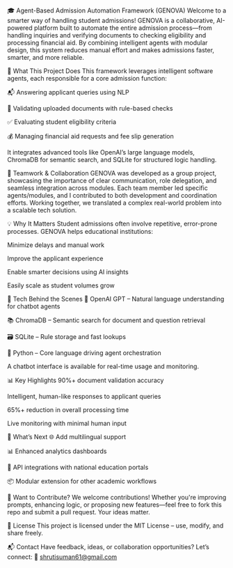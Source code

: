 🎓 Agent-Based Admission Automation Framework (GENOVA)
Welcome to a smarter way of handling student admissions!
GENOVA is a collaborative, AI-powered platform built to automate the entire admission process—from handling inquiries and verifying documents to checking eligibility and processing financial aid. By combining intelligent agents with modular design, this system reduces manual effort and makes admissions faster, smarter, and more reliable.

🌟 What This Project Does
This framework leverages intelligent software agents, each responsible for a core admission function:

📬 Answering applicant queries using NLP

📄 Validating uploaded documents with rule-based checks

✅ Evaluating student eligibility criteria

💰 Managing financial aid requests and fee slip generation

It integrates advanced tools like OpenAI’s large language models, ChromaDB for semantic search, and SQLite for structured logic handling.

🤝 Teamwork & Collaboration
GENOVA was developed as a group project, showcasing the importance of clear communication, role delegation, and seamless integration across modules. Each team member led specific agents/modules, and I contributed to both development and coordination efforts. Working together, we translated a complex real-world problem into a scalable tech solution.

💡 Why It Matters
Student admissions often involve repetitive, error-prone processes. GENOVA helps educational institutions:

Minimize delays and manual work

Improve the applicant experience

Enable smarter decisions using AI insights

Easily scale as student volumes grow

🧠 Tech Behind the Scenes
💬 OpenAI GPT – Natural language understanding for chatbot agents

📚 ChromaDB – Semantic search for document and question retrieval

🗃️ SQLite – Rule storage and fast lookups

🐍 Python – Core language driving agent orchestration

A chatbot interface is available for real-time usage and monitoring.

📊 Key Highlights
90%+ document validation accuracy

Intelligent, human-like responses to applicant queries

65%+ reduction in overall processing time

Live monitoring with minimal human input

🚀 What’s Next
🌐 Add multilingual support

📊 Enhanced analytics dashboards

🔗 API integrations with national education portals

📦 Modular extension for other academic workflows

🤗 Want to Contribute?
We welcome contributions! Whether you're improving prompts, enhancing logic, or proposing new features—feel free to fork this repo and submit a pull request. Your ideas matter.

📄 License
This project is licensed under the MIT License – use, modify, and share freely.

📬 Contact
Have feedback, ideas, or collaboration opportunities? Let’s connect:
📧 shrutisuman61@gmail.com

